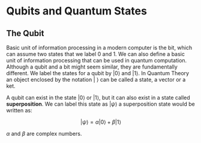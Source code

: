# Qubits and Quantum States

## The Qubit
Basic unit of information processing in a modern computer is the bit, which can assume two states that we label 0 and 1.
We can also define a basic unit of information processing that can be used in quantum computation. Although a qubit and a bit might seem similar, they are fundamentally different.
We label the states for a qubit by $|0\rangle$     and      $|1\rangle$. In Quantum Theory an object enclosed by the notation  | $\rangle$ can be called a state, a vector or a ket.

A qubit can exist in the state  $|0\rangle$     or      $|1\rangle$, but it can also exist in a state called **superposition**. We can label this state as $|\psi\rangle$ a superposition state would be written as:

$$ 
|\psi\rangle = \alpha|0\rangle + \beta|1\rangle
$$

$\alpha$  and  $\beta$  are complex numbers.



